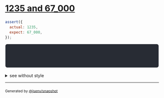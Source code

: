 # [1235 and 67_000](../../number.test.js#L65)

```js
assert({
  actual: 1235,
  expect: 67_000,
});
```

![img](throw.svg)

<details>
  <summary>see without style</summary>

```console
AssertionError: actual and expect are different

actual:  1_235
expect: 67_000
```

</details>


---

<sub>
  Generated by <a href="https://github.com/jsenv/core/tree/main/packages/independent/snapshot">@jsenv/snapshot</a>
</sub>
